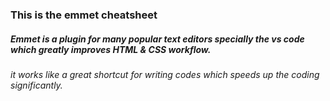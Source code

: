 ### This is the emmet cheatsheet

##### Emmet is a plugin for many popular text editors specially the vs code which greatly improves HTML & CSS workflow.

###### it works like a great shortcut for writing codes which speeds up the coding significantly.
